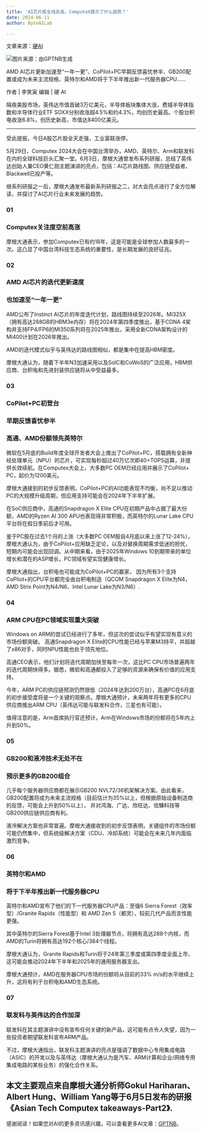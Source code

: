 ```yaml
---
title: 'AI芯片股全线走高，ComputeX展示了什么趋势？'
date: 2024-06-11
author: ByteAILab

---
```


文章来源：[硬AI](https://mp.weixin.qq.com/s/Lo1eRREH3qbv8zdtEsfVgg)

![图片来源：由GPTNB生成](http://www.jesonc.com/upload/3B33CB85B496C0CB6FBA4C2BD79320AD/1717719556511/FuSZ61HWYBa9pQE16DNMMiu1qgui.png)

AMD AI芯片更新加速至“一年一更”、CoPilot+PC早期反馈喜忧参半、GB200配置或成为未来主流规格、英特尔和AMD将于下半年推出新一代服务器CPU……

作者 | 李笑寅
编辑 | 硬 AI

隔夜美股市场，英伟达市值首破3万亿美元，半导体板块集体大涨，费城半导体指数和半导体行业ETF SOXX分别收涨超4.5%和约4.3%，均创历史最高。个股台积电收涨6.8%，创历史新高，市值达8400亿美元。

---
受此提振，今日A股芯片股全天走强，工业富联涨停。

5月29日，Computex 2024大会在中国台湾举办，AMD、英特尔、Arm和联发科在内的全球科技巨头汇聚一堂。6月3日，摩根大通曾发布系列研报，总结了英伟达创始人兼CEO黄仁勋主题演讲的亮点，包括：AI芯片路线图、供应链受益者、Blackwell已投产等。

继系列研报之一后，摩根大通发布最新系列研报之二，对大会亮点进行了全方位解读，并探讨了AI芯片行业未来发展的趋势。

### 01
### Computex关注度空前高涨

摩根大通表示，参加Computex已有约18年，这是可能是全球参加人数最多的一次。这凸显了中国台湾科技生态系统的重要性，是长期发展的良好征兆。

### 02
### AMD AI芯片的迭代更新速度
### 也加速至“一年一更”

AMD公布了Instinct AI芯片的年度迭代计划，路线图持续至2026年。MI325X（拥有高达288GB的HBM3e内存）将在2024年第四季度推出，基于CDNA 4架构并支持FP4/FP6的MI350系列将在2025年推出，采用全新CDNA架构设计的MI400计划在2026年推出。

AMD的迭代模式似乎与英伟达的路线图相似，都是集中在提高HBM密度。

摩根大通认为，随着下半年N3加速采用以及SoIC和CoWoS的广泛应用，HBM供应商、台积电和先进封装供应链将从中受益最多。

### 03
### CoPilot+PC初登台
### 早期反馈喜忧参半
### 高通、AMD份额领先英特尔

微软在5月底的Build年度全球开发者大会上推出了CoPilot+PC，搭载拥有全新神经处理单元（NPU）的芯片，可实现每秒超过40万亿次即40+TOPS运算，并提供长效续航。在Computex大会上，大多数PC OEM已经应用并展示了CoPilot+ PC，起价为1200美元。

摩根大通接到的初步反馈表明，CoPilot+PC的AI功能表现不均衡，尚不足以推动PC的大规模升级周期，但应用支持可能会在2024年下半年扩展。

在SoC供应商中，高通的Snapdragon X Elite CPU在初期产品中占据了最大份额，AMD的Ryzen AI 300 APU也表现得非常积极，而英特尔的Lunar Lake CPU平台将在假日季前后才可用。

鉴于PC股在过去1个月的上涨（大多数PC OEM股自4月底以来上涨了12-24%），摩根大通认为，由于CoPilot+应用缺乏定论，以及对替换周期需求低迷的担忧，短期内可能会出现回调。从中期来看，由于2025年Windows 10到期带来的单位增长和潜在的ASP增长，PC领域有望实现健康增长。

摩根大通指出，台积电也可能成为CoPilot+PC的赢家， 因为所有3个支持CoPliot+的CPU平台都完全由台积电制造（QCOM Snapdragon X Elite为N4，AMD Strix Point为N4/N6、Intel Lunar Lake为N3/N6）.

### 04
### ARM CPU在PC领域实现重大突破

Windows on ARM的尝试已经进行了多年，但这次的尝试似乎有望实现有意义的市场份额突破。
高通Snapdragon X Elite的CPU性能已经与苹果M3持平，并超越了x86对手，同时NPU性能也处于领先地位。

高通CEO表示，他们计划将迭代周期加快至每年一次，这比PC CPU市场普遍两年的迭代周期快得多。据悉，微软和高通都投入了足够的资源来确保有价值的应用支持。

今年，ARM PC的供应链预测仍然很低（2024年达到200万台），高通PC在6月底的初步接受度将是一个关键的观察点。摩根大通预计，未来两年将有更多的CPU供应商推出ARM CPU（英伟达可能与联发科合作，三星也有可能）。

值得注意的是，Arm首席执行官还预计，Arm在Windows市场的份额将在5年内上升到50%。

### 05
### GB200和液冷技术无处不在
### 预示更多的GB200组合

几乎每个服务器供应商都在展示GB200 NVL72/36机架解决方案。由此看来，GB200配置将成为未来主流规格（目前估计为35%以上，但根据原始设备制造商的反馈，可能会上升到50%以上）， 并对鸿海、广达、欣旺达、信驊科技等GB200供应链供应商有利。

液冷解决方案也非常普遍。摩根大通接收到的初步反馈表明，关键组件的市场份额可能仍然集中，但系统级解决方案（CDU、冷却系统）可能会在未来几年内面临激烈竞争。

### 06
### 英特尔和AMD
### 将于下半年推出新一代服务器CPU

英特尔和AMD宣布了他们的下一代服务器CPU产品：至强6 Sierra Forest（效率型）/Granite Rapids（性能型）和 AMD Zen 5（都灵），较前几代产品而言性能更强。

其中英特尔的Sierra Forest基于Intel 3处理器节点，将拥有高达288个内核，而AMD的Turin将拥有高达192个核心/384个线程。

摩根大通认为，Granite Rapids和Turin将于24年第三季度或第四季度全面上市，这可能会推动2024年下半年和2025年的通用服务器支出。

摩根大通预计，AMD在服务器CPU市场的份额将从目前的33% m/s的水平继续上升，这将有利于台积电和AMD生态系统。

### 07
### 联发科与英伟达的合作加深

联发科在其主题演讲中没有宣布任何关键的新产品，这可能有点令人失望，因为一些投资者期望联发科宣布ARM产品。

不过，摩根大通指出，联发科主题演讲的亮点是强调了数据中心专用集成电路（ASIC）的开发以及与英伟达（摩根大通认为是汽车、ARM计算和企业/网络专用集成电路的某些业务）的强化合作关系。

本文主要观点来自摩根大通分析师Gokul Hariharan、Albert Hung、William Yang等于6月5日发布的研报《Asian Tech Computex takeaways-Part2》.
---
感谢阅读！如果您对AI的更多资讯感兴趣，可以查看更多AI文章：[GPTNB](https://gptnb.com)。